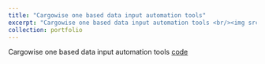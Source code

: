 ```yaml
---
title: "Cargowise one based data input automation tools"
excerpt: "Cargowise one based data input automation tools <br/><img src='/images/Cargowise one based data input automation tools.gif'>"
collection: portfolio
---
```


Cargowise one based data input automation tools [code](https://github.com/zhouzhihao0319/Cargowise_one_based_datainput_automation_tools)

